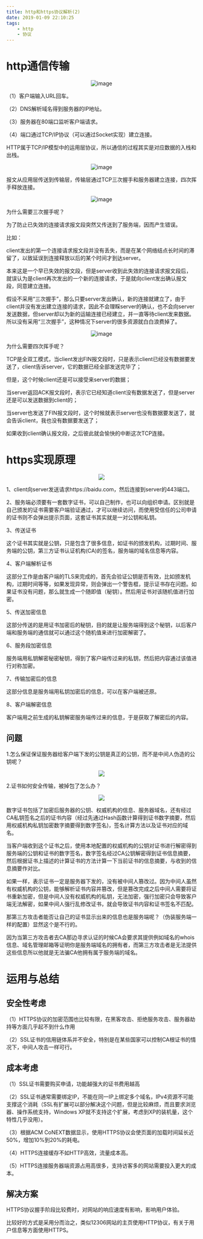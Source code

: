 ```yaml
---
title: http和https协议解析(2)
date: 2019-01-09 22:10:25
tags: 
    - http
    - 协议
---
```


http通信传输
===
<div align="center">

![image](http://img-blog.csdn.net/20180719094739178?watermark/2/text/aHR0cHM6Ly9ibG9nLmNzZG4ubmV0L3hpYW9taW5nMTAwMDAx/font/5a6L5L2T/fontsize/400/fill/I0JBQkFCMA==/dissolve/70)
</div>
（1）客户端输入URL回车。

（2）DNS解析域名得到服务器的IP地址。

（3）服务器在80端口监听客户端请求。

（4）端口通过TCP/IP协议（可以通过Socket实现）建立连接。

HTTP属于TCP/IP模型中的运用层协议，所以通信的过程其实是对应数据的入栈和出栈。
<div align="center">

![image](http://img-blog.csdn.net/20180719094756330?watermark/2/text/aHR0cHM6Ly9ibG9nLmNzZG4ubmV0L3hpYW9taW5nMTAwMDAx/font/5a6L5L2T/fontsize/400/fill/I0JBQkFCMA==/dissolve/70)
</div>
报文从应用层传送到传输层，传输层通过TCP三次握手和服务器建立连接，四次挥手释放连接。
<div align="center">

![image](http://img-blog.csdn.net/20180719110828114?watermark/2/text/aHR0cHM6Ly9ibG9nLmNzZG4ubmV0L3hpYW9taW5nMTAwMDAx/font/5a6L5L2T/fontsize/400/fill/I0JBQkFCMA==/dissolve/70)
</div>
为什么需要三次握手呢？

为了防止已失效的连接请求报文段突然又传送到了服务端，因而产生错误。

比如：

client发出的第一个连接请求报文段并没有丢失，而是在某个网络结点长时间的滞留了，以致延误到连接释放以后的某个时间才到达server。

本来这是一个早已失效的报文段，但是server收到此失效的连接请求报文段后，就误认为是client再次发出的一个新的连接请求，于是就向client发出确认报文段，同意建立连接。

假设不采用“三次握手”，那么只要server发出确认，新的连接就建立了，由于client并没有发出建立连接的请求，因此不会理睬server的确认，也不会向server发送数据，但server却以为新的运输连接已经建立，并一直等待client发来数据。所以没有采用“三次握手”，这种情况下server的很多资源就白白浪费掉了。

<div align="center">

![image](http://img-blog.csdn.net/20180719110841774?watermark/2/text/aHR0cHM6Ly9ibG9nLmNzZG4ubmV0L3hpYW9taW5nMTAwMDAx/font/5a6L5L2T/fontsize/400/fill/I0JBQkFCMA==/dissolve/70)
</div>
为什么需要四次挥手呢？

TCP是全双工模式，当client发出FIN报文段时，只是表示client已经没有数据要发送了，client告诉server，它的数据已经全部发送完毕了；

但是，这个时候client还是可以接受来server的数据；

当server返回ACK报文段时，表示它已经知道client没有数据发送了，但是server还是可以发送数据到client的；

当server也发送了FIN报文段时，这个时候就表示server也没有数据要发送了，就会告诉client，我也没有数据要发送了；

如果收到client确认报文段，之后彼此就会愉快的中断这次TCP连接。

https实现原理
===
<div align="center">

![](http://on-img.com/chart_image/5b503d10e4b0edb750e0d4f8.png)
</div>
1、client向server发送请求https://baidu.com，然后连接到server的443端口。

2、服务端必须要有一套数字证书，可以自己制作，也可以向组织申请。区别就是自己颁发的证书需要客户端验证通过，才可以继续访问，而使用受信任的公司申请的证书则不会弹出提示页面，这套证书其实就是一对公钥和私钥。

3、传送证书

这个证书其实就是公钥，只是包含了很多信息，如证书的颁发机构，过期时间、服务端的公钥，第三方证书认证机构(CA)的签名，服务端的域名信息等内容。

4、客户端解析证书

这部分工作是由客户端的TLS来完成的，首先会验证公钥是否有效，比如颁发机构，过期时间等等，如果发现异常，则会弹出一个警告框，提示证书存在问题。如果证书没有问题，那么就生成一个随即值（秘钥）。然后用证书对该随机值进行加密。

5、传送加密信息

这部分传送的是用证书加密后的秘钥，目的就是让服务端得到这个秘钥，以后客户端和服务端的通信就可以通过这个随机值来进行加密解密了。

6、服务段加密信息

服务端用私钥解密秘密秘钥，得到了客户端传过来的私钥，然后把内容通过该值进行对称加密。

7、传输加密后的信息

这部分信息是服务端用私钥加密后的信息，可以在客户端被还原。

8、客户端解密信息

客户端用之前生成的私钥解密服务端传过来的信息，于是获取了解密后的内容。

## 问题
1.怎么保证保证服务器给客户端下发的公钥是真正的公钥，而不是中间人伪造的公钥呢？
<div align="center">

![](http://img-blog.csdn.net/20180724090424143?watermark/2/text/aHR0cHM6Ly9ibG9nLmNzZG4ubmV0L3hpYW9taW5nMTAwMDAx/font/5a6L5L2T/fontsize/400/fill/I0JBQkFCMA==/dissolve/70)
</div>
2.证书如何安全传输，被掉包了怎么办？
<div align="center">

![](http://img-blog.csdn.net/20180719095555854?watermark/2/text/aHR0cHM6Ly9ibG9nLmNzZG4ubmV0L3hpYW9taW5nMTAwMDAx/font/5a6L5L2T/fontsize/400/fill/I0JBQkFCMA==/dissolve/70)
</div>
数字证书包括了加密后服务器的公钥、权威机构的信息、服务器域名，还有经过CA私钥签名之后的证书内容（经过先通过Hash函数计算得到证书数字摘要，然后用权威机构私钥加密数字摘要得到数字签名)，签名计算方法以及证书对应的域名。

当客户端收到这个证书之后，使用本地配置的权威机构的公钥对证书进行解密得到服务端的公钥和证书的数字签名，数字签名经过CA公钥解密得到证书信息摘要，然后根据证书上描述的计算证书的方法计算一下当前证书的信息摘要，与收到的信息摘要作对比。

如果一样，表示证书一定是服务器下发的，没有被中间人篡改过。因为中间人虽然有权威机构的公钥，能够解析证书内容并篡改，但是篡改完成之后中间人需要将证书重新加密，但是中间人没有权威机构的私钥，无法加密，强行加密只会导致客户端无法解密，如果中间人强行乱修改证书，就会导致证书内容和证书签名不匹配。

那第三方攻击者能否让自己的证书显示出来的信息也是服务端呢？（伪装服务端一样的配置）显然这个是不行的。

因为当第三方攻击者去CA那边寻求认证的时候CA会要求其提供例如域名的whois信息、域名管理邮箱等证明你是服务端域名的拥有者，而第三方攻击者是无法提供这些信息所以他就是无法骗CA他拥有属于服务端的域名。

运用与总结
===
## 安全性考虑
（1）HTTPS协议的加密范围也比较有限，在黑客攻击、拒绝服务攻击、服务器劫持等方面几乎起不到什么作用

（2）SSL证书的信用链体系并不安全，特别是在某些国家可以控制CA根证书的情况下，中间人攻击一样可行。
## 成本考虑
（1）SSL证书需要购买申请，功能越强大的证书费用越高

（2）SSL证书通常需要绑定IP，不能在同一IP上绑定多个域名，IPv4资源不可能支撑这个消耗（SSL有扩展可以部分解决这个问题，但是比较麻烦，而且要求浏览器、操作系统支持，Windows XP就不支持这个扩展，考虑到XP的装机量，这个特性几乎没用）。

（3）根据ACM CoNEXT数据显示，使用HTTPS协议会使页面的加载时间延长近50%，增加10%到20%的耗电。

（4）HTTPS连接缓存不如HTTP高效，流量成本高。

（5）HTTPS连接服务器端资源占用高很多，支持访客多的网站需要投入更大的成本。
## 解决方案
HTTPS协议握手阶段比较费时，对网站的响应速度有影响，影响用户体验。

比较好的方式是采用分而治之，类似12306网站的主页使用HTTP协议，有关于用户信息等方面使用HTTPS。




